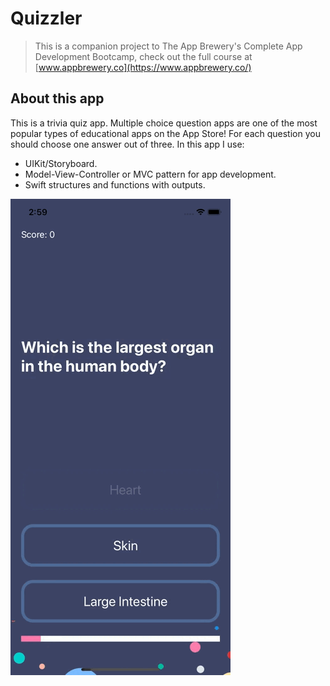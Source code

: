 # Quizzler
>This is a companion project to The App Brewery's Complete App Development Bootcamp, check out the full course at [www.appbrewery.co](https://www.appbrewery.co/)
## About this app
This is a trivia quiz app. Multiple choice question apps are one of the most popular types of educational apps on the App Store! For each question you should choose one answer out of three. In this app I use:
* UIKit/Storyboard.
* Model-View-Controller or MVC pattern for app development.
* Swift structures and functions with outputs.

![DEMO](https://raw.githubusercontent.com/anmikhailov/Quizzler/master/.github/images/demo.gif)
